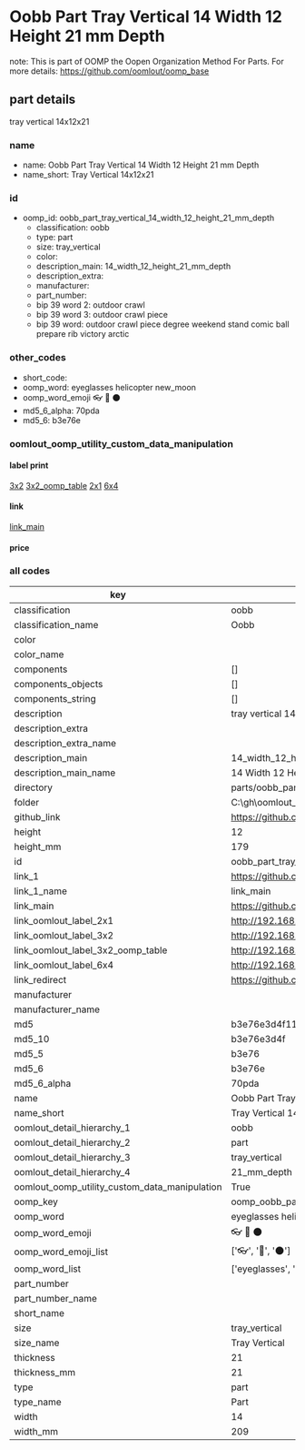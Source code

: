 # Oobb Part Tray Vertical 14 Width 12 Height 21 mm Depth  

note: This is part of OOMP the Oopen Organization Method For Parts. For more details: https://github.com/oomlout/oomp_base

##  part details
  



tray vertical 14x12x21



### name
* name: Oobb Part Tray Vertical 14 Width 12 Height 21 mm Depth
* name_short: Tray Vertical 14x12x21 
### id
* oomp_id: oobb_part_tray_vertical_14_width_12_height_21_mm_depth
  * classification: oobb
  * type: part
  * size: tray_vertical
  * color: 
  * description_main: 14_width_12_height_21_mm_depth
  * description_extra: 
  * manufacturer: 
  * part_number: 
  * bip 39 word 2: outdoor crawl
  * bip 39 word 3: outdoor crawl piece
  * bip 39 word: outdoor crawl piece degree weekend stand comic ball prepare rib victory arctic

### other_codes
* short_code: 
* oomp_word: eyeglasses helicopter new_moon
* oomp_word_emoji :eyeglasses: :helicopter: :new_moon:
* md5_6_alpha: 70pda
* md5_6: b3e76e






### oomlout_oomp_utility_custom_data_manipulation
#### label print
[3x2](http://192.168.1.245:1112/?label=oomp%2070pda)
[3x2_oomp_table](http://192.168.1.108:1112/?label=oomp%2070pda)
[2x1](http://192.168.1.242:1112/?label=oomp%2070pda)
[6x4](http://192.168.1.55:1112/?label=oomp%2070pda)    

#### link

[link_main](https://github.com/oomlout/oomlout_oobb_version_4_generated_parts/tree/main/navigation_oomp/oobb/part/tray_vertical/14_width_12_height_21_mm_depth/part)                              

#### price







### all codes 
| key | value |  
| --- | --- |  
| classification | oobb |  
| classification_name | Oobb |  
| color |  |  
| color_name |  |  
| components | [] |  
| components_objects | [] |  
| components_string | [] |  
| description | tray vertical 14x12x21 |  
| description_extra |  |  
| description_extra_name |  |  
| description_main | 14_width_12_height_21_mm_depth |  
| description_main_name | 14 Width 12 Height 21 mm Depth |  
| directory | parts/oobb_part_tray_vertical_14_width_12_height_21_mm_depth |  
| folder | C:\gh\oomlout_oobb_version_4_generated_parts\parts\oobb_part_tray_vertical_14_width_12_height_21_mm_depth |  
| github_link | https://github.com/oomlout/oomlout_oomp_part_src/tree/main/parts/oobb_part_tray_vertical_14_width_12_height_21_mm_depth |  
| height | 12 |  
| height_mm | 179 |  
| id | oobb_part_tray_vertical_14_width_12_height_21_mm_depth |  
| link_1 | https://github.com/oomlout/oomlout_oobb_version_4_generated_parts/tree/main/navigation_oomp/oobb/part/tray_vertical/14_width_12_height_21_mm_depth/part |  
| link_1_name | link_main |  
| link_main | https://github.com/oomlout/oomlout_oobb_version_4_generated_parts/tree/main/navigation_oomp/oobb/part/tray_vertical/14_width_12_height_21_mm_depth/part |  
| link_oomlout_label_2x1 | http://192.168.1.242:1112/?label=oomp%2070pda |  
| link_oomlout_label_3x2 | http://192.168.1.245:1112/?label=oomp%2070pda |  
| link_oomlout_label_3x2_oomp_table | http://192.168.1.108:1112/?label=oomp%2070pda |  
| link_oomlout_label_6x4 | http://192.168.1.55:1112/?label=oomp%2070pda |  
| link_redirect | https://github.com/oomlout/oomlout_oobb_version_4_generated_parts/tree/main/parts/oobb_tray_vertical_14_12_21 |  
| manufacturer |  |  
| manufacturer_name |  |  
| md5 | b3e76e3d4f11e5cb527c839d48ccace9 |  
| md5_10 | b3e76e3d4f |  
| md5_5 | b3e76 |  
| md5_6 | b3e76e |  
| md5_6_alpha | 70pda |  
| name | Oobb Part Tray Vertical 14 Width 12 Height 21 mm Depth |  
| name_short | Tray Vertical 14x12x21  |  
| oomlout_detail_hierarchy_1 | oobb |  
| oomlout_detail_hierarchy_2 | part |  
| oomlout_detail_hierarchy_3 | tray_vertical |  
| oomlout_detail_hierarchy_4 | 21_mm_depth |  
| oomlout_oomp_utility_custom_data_manipulation | True |  
| oomp_key | oomp_oobb_part_tray_vertical_14_width_12_height_21_mm_depth |  
| oomp_word | eyeglasses helicopter new_moon |  
| oomp_word_emoji | :eyeglasses: :helicopter: :new_moon: |  
| oomp_word_emoji_list | [':eyeglasses:', ':helicopter:', ':new_moon:'] |  
| oomp_word_list | ['eyeglasses', 'helicopter', 'new_moon'] |  
| part_number |  |  
| part_number_name |  |  
| short_name |  |  
| size | tray_vertical |  
| size_name | Tray Vertical |  
| thickness | 21 |  
| thickness_mm | 21 |  
| type | part |  
| type_name | Part |  
| width | 14 |  
| width_mm | 209 |  
